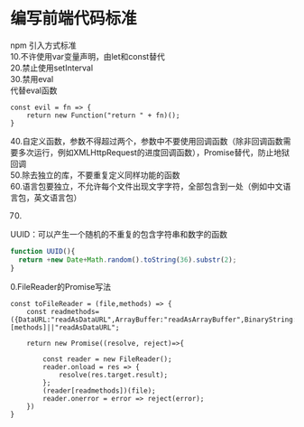 # 编写前端代码标准  
npm 引入方式标准   
10.不许使用var变量声明，由let和const替代   
20.禁止使用setInterval    
30.禁用eval  
代替eval函数 
```
const evil = fn => {
    return new Function("return " + fn)();
}
```

40.自定义函数，参数不得超过两个，参数中不要使用回调函数（除非回调函数需要多次运行，例如XMLHttpRequest的进度回调函数），Promise替代，防止地狱回调  
50.除去独立的库，不要重复定义同样功能的函数  
60.语言包要独立，不允许每个文件出现文字字符，全部包含到一处（例如中文语言包，英文语言包）

70.

UUID：可以产生一个随机的不重复的包含字符串和数字的函数  
```js
function UUID(){  
  return +new Date+Math.random().toString(36).substr(2);  
}  
```

0.FileReader的Promise写法
```
const toFileReader = (file,methods) => {
    const readmethods=({DataURL:"readAsDataURL",ArrayBuffer:"readAsArrayBuffer",BinaryString:"readAsBinaryString",readAsText:"readAsText"})[methods]||"readAsDataURL";

    return new Promise((resolve, reject)=>{

        const reader = new FileReader();
        reader.onload = res => {
            resolve(res.target.result);
        };
        (reader[readmethods])(file);
        reader.onerror = error => reject(error);
    })
}
```  

